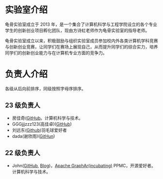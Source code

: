 # 实验室介绍

龟骨实验室成立于 2013 年，是一个集合了计算机科学与工程学院设立的各个专业学生的创新创业项目孵化团队，现由方诗虹老师作为龟骨实验室的指导老师。

龟骨实验室成立以来，积极鼓励与组织实验室成员参加校内外各类计算机学科竞赛与创新创业竞赛，让同学们在赛场上展现自己，从而提升同学们的综合实力，培养同学们的创新创业能力与在计算机专业方面的竞争力。

# 负责人介绍
各级从后向前排序，同级按照字母序排序。

## 23 级负责人



- 房佳奇([GitHub](https://github.com/lu6xun)。计算机科学与技术。
- GGGjjjzzz123(高佳卓)([GitHub](https://github.com/GGGjjjzzz123))
- 刘远东([Github](httpps://github.io/haholp))羽毛球爱好者
- dada(谢欣雨)([GitHun](https://github.com/dada088))


## 22 级负责人

- John([GitHub](https://github.com/Thespica), [Blog](https://thespica.github.io/))，[Apache GraphAr(incubating)](https://github.com/apache/incubator-graphar) PPMC，开源爱好者。计算机科学与技术。
